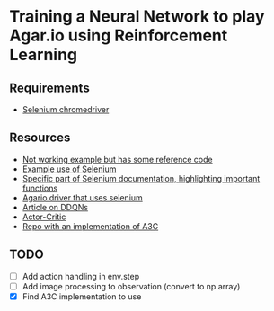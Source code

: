 # Training a Neural Network to play Agar.io using Reinforcement Learning

## Requirements
* [Selenium chromedriver](https://sites.google.com/a/chromium.org/chromedriver/downloads)

## Resources
* [Not working example but has some reference code](https://botfather.io/docs/wizard/simple-agario-bot-tutorial/)
* [Example use of Selenium](https://automatetheboringstuff.com/chapter11/)
* [Specific part of Selenium documentation, highlighting important functions](https://selenium.dev/selenium/docs/api/py/webdriver_remote/selenium.webdriver.remote.webdriver.html?highlight=get_screenshot#selenium.webdriver.remote.webdriver.WebDriver.get_screenshot_as_file)
* [Agario driver that uses selenium](https://github.com/gsgalloway/agar-io-driver)
* [Article on DDQNs](https://www.freecodecamp.org/news/improvements-in-deep-q-learning-dueling-double-dqn-prioritized-experience-replay-and-fixed-58b130cc5682/)
* [Actor-Critic](https://sergioskar.github.io/Actor_critics/)
* [Repo with an implementation of A3C](https://github.com/germain-hug/Deep-RL-Keras)


## TODO
* [ ] Add action handling in env.step
* [ ] Add image processing to observation (convert to np.array)
* [x] Find A3C implementation to use
